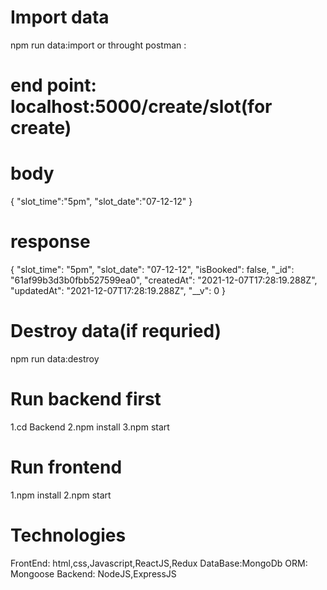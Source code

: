 

# Import data
npm run data:import
or
throught postman :

# end point: localhost:5000/create/slot(for create)
# body 
{
    "slot_time":"5pm",
    "slot_date":"07-12-12"
}
# response
{
    "slot_time": "5pm",
    "slot_date": "07-12-12",
    "isBooked": false,
    "_id": "61af99b3d3b0fbb527599ea0",
    "createdAt": "2021-12-07T17:28:19.288Z",
    "updatedAt": "2021-12-07T17:28:19.288Z",
    "__v": 0
}

# Destroy data(if requried)
npm run data:destroy

# Run backend first
1.cd Backend
2.npm install
3.npm start



# Run frontend 
1.npm install
2.npm start


# Technologies
FrontEnd: html,css,Javascript,ReactJS,Redux
DataBase:MongoDb
ORM: Mongoose
Backend: NodeJS,ExpressJS
